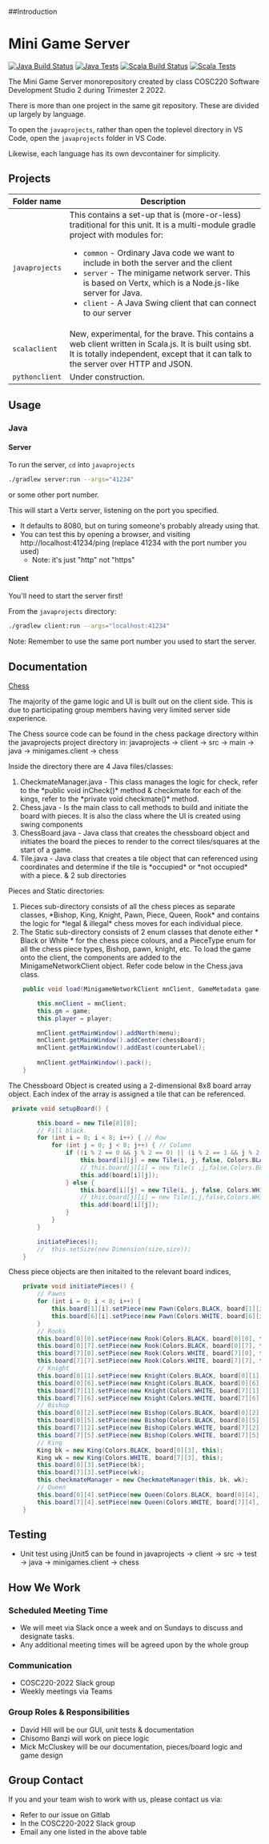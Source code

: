 ##Introduction
# Mini Game Server
<!-- Generated with shields.io -->
[![Java Build Status](https://img.shields.io/jenkins/build?jobUrl=https%3A%2F%2Fhopper.une.edu.au%2Fjenkins%2Fjob%2Fcosc220_2022_java%2F&label=Java%20Build%20Status)](https://hopper.une.edu.au/jenkins/job/cosc220_2022_java/)
[![Java Tests](https://img.shields.io/jenkins/tests?compact_message&jobUrl=https%3A%2F%2Fhopper.une.edu.au%2Fjenkins%2Fjob%2Fcosc220_2022_java%2F&label=Java%20Tests)](https://hopper.une.edu.au/jenkins/job/cosc220_2022_java/lastCompletedBuild/testReport/)
[![Scala Build Status](https://img.shields.io/jenkins/build?jobUrl=https%3A%2F%2Fhopper.une.edu.au%2Fjenkins%2Fjob%2Fcosc220_2022_scala%2F&label=Scala%20Build%20Status)](https://hopper.une.edu.au/jenkins/job/cosc220_2022_scala/)
[![Scala Tests](https://img.shields.io/jenkins/tests?compact_message&jobUrl=https%3A%2F%2Fhopper.une.edu.au%2Fjenkins%2Fjob%2Fcosc220_2022_scala%2F&label=Scala%20Tests)](https://hopper.une.edu.au/jenkins/job/cosc220_2022_scala/lastCompletedBuild/testReport/)

The Mini Game Server monorepository created by class COSC220 Software Development Studio 2 during Trimester 2 2022.

There is more than one project in the same git repository. These are divided up largely by language.

To open the `javaprojects`, rather than open the toplevel directory in VS Code, open the `javaprojects` folder in VS Code.

Likewise, each language has its own devcontainer for simplicity.

## Projects
| Folder name | Description |
|---|---|
| `javaprojects` | This contains a set-up that is (more-or-less) traditional for this unit. It is a multi-module gradle project with modules for: <ul>   <li>`common` - Ordinary Java code we want to include in both the server and the client</li>   <li>`server` - The minigame network server. This is based on Vertx, which is a Node.js-like server for Java.</li>   <li>`client` - A Java Swing client that can connect to our server</li> </ul> |
| `scalaclient` | New, experimental, for the brave. This contains a web client written in Scala.js. It is built using sbt. It is totally independent, except that it can talk to the server over HTTP and JSON. |
| `pythonclient` | Under construction. |

## Usage
### Java
#### Server
To run the server, `cd` into `javaprojects`
```sh
./gradlew server:run --args="41234"
```
or some other port number.

This will start a Vertx server, listening on the port you specified.

- It defaults to 8080, but on turing someone's probably already using that.
- You can test this by opening a browser, and visiting http://localhost:41234/ping (replace 41234 with the port number you used)
    - Note: it's just "http" not "https"

#### Client
You'll need to start the server first!

From the `javaprojects` directory:
```sh
./gradlew client:run --args="localhost:41234"
```
Note: Remember to use the same port number you used to start the server.

## Documentation

[Chess](Chess-Game)

The majority of the game logic and UI is built out on the client side. This is due to participating group members having very limited server side experience.

The Chess source code can be found in the chess package directory within the javaprojects project directory in: javaprojects -> client -> src -> main -> java -> minigames.client -> chess

Inside the directory there are 4 Java files/classes:

1. CheckmateManager.java - This class manages the logic for check, refer to the \*public void inCheck()\* method & checkmate for each of the kings, refer to the \*private void checkmate()\* method.
2. Chess.java - Is the main class to call methods to build and initiate the board with pieces. It is also the class where the UI is created using swing components
3. ChessBoard.java - Java class that creates the chessboard object and initiates the board the pieces to render to the correct tiles/squares at the start of a game.
4. Tile.java - Java class that creates a tile object that can referenced using coordinates and determine if the tile is \*occupied\* or \*not occupied\* with a piece. & 2 sub directories

Pieces and Static directories:

1. Pieces sub-directory consists of all the chess pieces as separate classes, \*Bishop, King, Knight, Pawn, Piece, Queen, Rook\* and contains the logic for \*legal & illegal\* chess moves for each individual piece.
2. The Static sub-directory consists of 2 enum classes that denote either \* Black or White \* for the chess piece colours, and a PieceType enum for all the chess piece types, Bishop, pawn, knight, etc. To load the game onto the client, the components are added to the MinigameNetworkClient object. Refer code below in the Chess.java class.

```java
    public void load(MinigameNetworkClient mnClient, GameMetadata game, String player) {

        this.mnClient = mnClient;
        this.gm = game;
        this.player = player;

        mnClient.getMainWindow().addNorth(menu);
        mnClient.getMainWindow().addCenter(chessBoard);
        mnClient.getMainWindow().addEast(counterLabel);
        
        mnClient.getMainWindow().pack();
    }
```

The Chessboard Object is created using a 2-dimensional 8x8 board array object. Each index of the array is assigned a tile that can be referenced.

```java
 private void setupBoard() {

        this.board = new Tile[8][8];
        // Fill black.
        for (int i = 0; i < 8; i++) { // Row
            for (int j = 0; j < 8; j++) { // Column
                if ((i % 2 == 0 && j % 2 == 0) || (i % 2 == 1 && j % 2 == 1)) { // Black
                    this.board[i][j] = new Tile(i, j, false, Colors.BLACK, this);
                    // this.board[j][i] = new Tile(i ,j,false,Colors.BLACK);
                    this.add(board[i][j]);
                } else {
                    this.board[i][j] = new Tile(i, j, false, Colors.WHITE, this); // White
                    // this.board[j][i] = new Tile(i,j,false,Colors.WHITE);     //White
                    this.add(board[i][j]);
                }
            }
        }

        initiatePieces();
        //  this.setSize(new Dimension(size,size));
    }
```

Chess piece objects are then initaited to the relevant board indices,

```java
    private void initiatePieces() {
        // Pawns
        for (int i = 0; i < 8; i++) {
            this.board[1][i].setPiece(new Pawn(Colors.BLACK, board[1][i], this));
            this.board[6][i].setPiece(new Pawn(Colors.WHITE, board[6][i], this));
        }
        // Rooks
        this.board[0][0].setPiece(new Rook(Colors.BLACK, board[0][0], this));
        this.board[0][7].setPiece(new Rook(Colors.BLACK, board[0][7], this));
        this.board[7][0].setPiece(new Rook(Colors.WHITE, board[7][0], this));
        this.board[7][7].setPiece(new Rook(Colors.WHITE, board[7][7], this));
        // Knight
        this.board[0][1].setPiece(new Knight(Colors.BLACK, board[0][1], this));
        this.board[0][6].setPiece(new Knight(Colors.BLACK, board[0][6], this));
        this.board[7][1].setPiece(new Knight(Colors.WHITE, board[7][1], this));
        this.board[7][6].setPiece(new Knight(Colors.WHITE, board[7][6], this));
        // Bishop
        this.board[0][2].setPiece(new Bishop(Colors.BLACK, board[0][2], this));
        this.board[0][5].setPiece(new Bishop(Colors.BLACK, board[0][5], this));
        this.board[7][2].setPiece(new Bishop(Colors.WHITE, board[7][2], this));
        this.board[7][5].setPiece(new Bishop(Colors.WHITE, board[7][5], this));
        // King
        King bk = new King(Colors.BLACK, board[0][3], this);
        King wk = new King(Colors.WHITE, board[7][3], this);
        this.board[0][3].setPiece(bk);
        this.board[7][3].setPiece(wk);
        this.checkmateManager = new CheckmateManager(this, bk, wk);
        // Queen
        this.board[0][4].setPiece(new Queen(Colors.BLACK, board[0][4], this));
        this.board[7][4].setPiece(new Queen(Colors.WHITE, board[7][4], this));
    }
```

## Testing

- Unit test using jUnit5 can be found in javaprojects -> client -> src -> test -> java -> minigames.client -> chess

## How We Work

### Scheduled Meeting Time

- We will meet via Slack once a week and on Sundays to discuss and designate tasks.
- Any additional meeting times will be agreed upon by the whole group

### Communication

- COSC220-2022 Slack group
- Weekly meetings via Teams

### Group Roles & Responsibilities

- David Hill will be our GUI, unit tests & documentation
- Chisomo Banzi will work on piece logic
- Mick McCluskey will be our documentation, pieces/board logic and game design

## Group Contact

If you and your team wish to work with us, please contact us via:

- Refer to our issue on Gitlab
- In the COSC220-2022 Slack group
- Email any one listed in the above table
